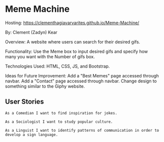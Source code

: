 # Meme Machine

Hosting: https://clementhagiavarvarites.github.io/Meme-Machine/

By: Clement (Zadyn) Kear

Overview: A website where users can search for their desired gifs.

Functionality: Use the Meme box to input desired gifs and specify how many you want with the Number of gifs box.

Technologies Used: HTML, CSS, JS, and Bootstrap.

Ideas for Future Improvement: Add a "Best Memes" page accessed through navbar. Add a "Contact" page accessed through navbar. Change design to something similar to the Giphy website. 

## User Stories

```
As a Comedian I want to find inspiration for jokes.

As a Sociologist I want to study popular culture.

As a Linguist I want to identify patterns of communication in order to develop a sign language.
```
